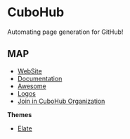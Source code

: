 # CuboHub
Automating page generation for GitHub!

## MAP
- [WebSite](https://github.com/CuboHub/CuboHub.github.io)
- [Documentation](https://github.com/CuboHub/Documentation)
- [Awesome](https://github.com/CuboHub/Awesome)
- [Logos](https://github.com/CuboHub/Logos)
- [Join in CuboHub Organization](https://github.com/CuboHub/Join)

**Themes**
- [Elate](https://github.com/CuboHub/Elate-theme)
